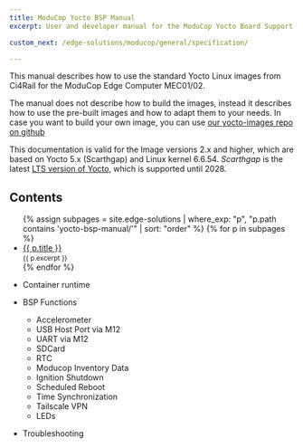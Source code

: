 ```yaml
---
title: ModuCop Yocto BSP Manual
excerpt: User and developer manual for the ModuCop Yocto Board Support Package.

custom_next: /edge-solutions/moducop/general/specification/

---
```

This manual describes how to use the standard Yocto Linux images from Ci4Rail for the ModuCop Edge Computer MEC01/02.

The manual does not describe how to build the images, instead it describes how to use the pre-built images and how to adapt them to your needs. In case you want to build your own image, you can use [our yocto-images repo on github](https://github.com/ci4rail/yocto-images)

This documentation is valid for the Image versions 2.x and higher, which are based on Yocto 5.x (Scarthgap) and Linux kernel 6.6.54. *Scarthgap* is the latest [LTS version of Yocto](https://wiki.yoctoproject.org/wiki/Releases), which is supported until 2028.

## Contents

<ul>
  {% assign subpages = site.edge-solutions
    | where_exp: "p", "p.path contains 'yocto-bsp-manual/'"
    | sort: "order" %}
  {% for p in subpages %}
    <li><a href="{{ p.url }}">{{ p.title }}</a><br><small>{{ p.excerpt }}</small></li>
  {% endfor %}
</ul>

* Container runtime

* BSP Functions
   * Accelerometer
   * USB Host Port via M12
   * UART via M12
   * SDCard
   * RTC
   * Moducop Inventory Data
   * Ignition Shutdown
   * Scheduled Reboot
   * Time Synchronization
   * Tailscale VPN
   * LEDs
 * Troubleshooting
